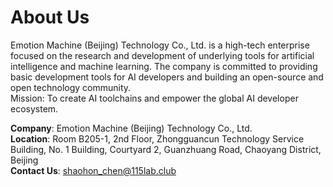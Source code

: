 # About Us

Emotion Machine (Beijing) Technology Co., Ltd. is a high-tech enterprise focused on the research and development of underlying tools for artificial intelligence and machine learning. The company is committed to providing basic development tools for AI developers and building an open-source and open technology community.  
Mission: To create AI toolchains and empower the global AI developer ecosystem.

**Company**: Emotion Machine (Beijing) Technology Co., Ltd.  
**Location**: Room B205-1, 2nd Floor, Zhongguancun Technology Service Building, No. 1 Building, Courtyard 2, Guanzhuang Road, Chaoyang District, Beijing  
**Contact Us**: shaohon_chen@115lab.club